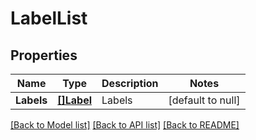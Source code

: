 # LabelList

## Properties
Name | Type | Description | Notes
------------ | ------------- | ------------- | -------------
**Labels** | [**[]Label**](Label.md) | Labels | [default to null]

[[Back to Model list]](../README.md#documentation-for-models) [[Back to API list]](../README.md#documentation-for-api-endpoints) [[Back to README]](../README.md)


